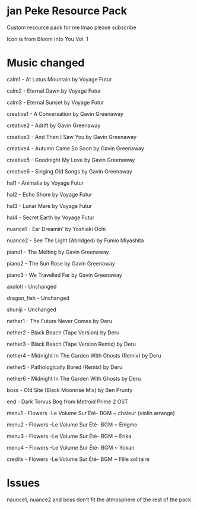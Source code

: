 # jan Peke Resource Pack
 Custom resource pack for me lmao please subscribe
 
 Icon is from Bloom Into You Vol. 1

# Music changed
 calm1 - At Lotus Mountain by Voyage Futur
 
 calm2 - Eternal Dawn by Voyage Futur
 
 calm3 - Eternal Sunset by Voyage Futur
 
 creative1 - A Conversation by Gavin Greenaway
 
 creative2 - Adrift by Gavin Greenaway
 
 creative3 - And Then I Saw You by Gavin Greenaway
 
 creative4 - Autumn Came So Soon by Gavin Greenaway
 
 creative5 - Goodnight My Love by Gavin Greenaway
 
 creative6 - Singing Old Songs by Gavin Greenaway
 
 hal1 - Animalia by Voyage Futur
 
 hal2 - Echo Shore by Voyage Futur
 
 hal3 - Lunar Mare by Voyage Futur
 
 hal4 - Secret Earth by Voyage Futur
 
 nuance1 - Ear Dreamin' by Yoshiaki Ochi
 
 nuance2 - See The Light (Abridged) by Fumio Miyashita
 
 piano1 - The Melting by Gavin Greenaway
 
 piano2 - The Sun Rose by Gavin Greenaway
 
 piano3 - We Travelled Far by Gavin Greenaway
 
 

 axolotl - Unchanged
 
 dragon_fish - Unchanged
 
 shuniji - Unchanged
 
 

 nether1 - The Future Never Comes by Deru
 
 nether2 - Black Beach (Tape Version) by Deru
 
 nether3 - Black Beach (Tape Version Remix) by Deru
 
 nether4 - Midnight In The Garden With Ghosts (Remix) by Deru
 
 nether5 - Pathologically Bored (Remix) by Deru
 
 nether6 - Midnight In The Garden With Ghosts by Deru
 
 

 boss - Old Site (Black Moonrise Mix) by Ben Prunty
 
 end - Dark Torvus Bog from Metroid Prime 2 OST



 menu1 - Flowers -Le Volume Sur Été- BGM ~ chaleur (violin arrange)
 
 menu2 - Flowers -Le Volume Sur Été- BGM ~ Enigme
 
 menu3 - Flowers -Le Volume Sur Été- BGM ~ Erika
 
 menu4 - Flowers -Le Volume Sur Été- BGM ~ Yokan
 
 credits - Flowers -Le Volume Sur Été- BGM ~ Fille solitaire

# Issues
 naunce1, nuance2 and boss don't fit the atmosphere of the rest of the pack